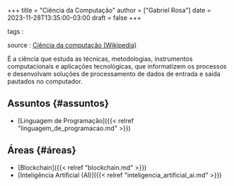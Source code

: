 +++
title = "Ciência da Computação"
author = ["Gabriel Rosa"]
date = 2023-11-28T13:35:00-03:00
draft = false
+++

tags
:


source
: [Ciência da computação (Wikipedia)](https://pt.wikipedia.org/wiki/Ci%C3%AAncia_da_computa%C3%A7%C3%A3o)

É a ciência que estuda as técnicas, metodologias, instrumentos computacionais e aplicações tecnológicas, que informatizem os processos e desenvolvam soluções de processamento de dados de entrada e saída pautados no computador.


## Assuntos {#assuntos}

-   [Linguagem de Programação]({{< relref "linguagem_de_programacao.md" >}})


## Áreas {#áreas}

-   [Blockchain]({{< relref "blockchain.md" >}})
-   [Inteligência Artificial (AI)]({{< relref "inteligencia_artificial_ai.md" >}})

